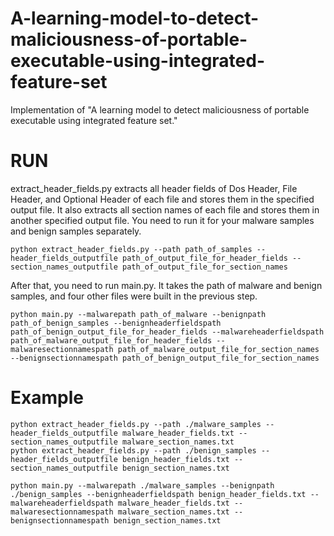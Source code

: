 # A-learning-model-to-detect-maliciousness-of-portable-executable-using-integrated-feature-set


Implementation of "A learning model to detect maliciousness of portable executable using integrated feature set."

# RUN
extract_header_fields.py extracts all header fields of Dos Header, File Header, and Optional Header of each file and stores them in the specified output file. It also extracts all section names of each file and stores them in another specified output file. You need to run it for your malware samples and benign samples separately.
```
python extract_header_fields.py --path path_of_samples --header_fields_outputfile path_of_output_file_for_header_fields --section_names_outputfile path_of_output_file_for_section_names

```
After that, you need to run main.py. It takes the path of malware and benign samples, and four other files were built in the previous step.

```
python main.py --malwarepath path_of_malware --benignpath path_of_benign_samples --benignheaderfieldspath path_of_benign_output_file_for_header_fields --malwareheaderfieldspath path_of_malware_output_file_for_header_fields --malwaresectionnamespath path_of_malware_output_file_for_section_names --benignsectionnamespath path_of_benign_output_file_for_section_names 

```

# Example
```
python extract_header_fields.py --path ./malware_samples --header_fields_outputfile malware_header_fields.txt --section_names_outputfile malware_section_names.txt
python extract_header_fields.py --path ./benign_samples --header_fields_outputfile benign_header_fields.txt --section_names_outputfile benign_section_names.txt

python main.py --malwarepath ./malware_samples --benignpath ./benign_samples --benignheaderfieldspath benign_header_fields.txt --malwareheaderfieldspath malware_header_fields.txt --malwaresectionnamespath malware_section_names.txt --benignsectionnamespath benign_section_names.txt

```

